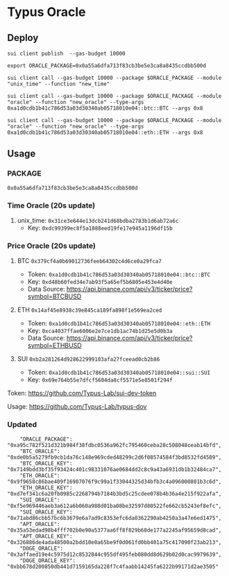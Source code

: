 # Typus Oracle

## Deploy

`sui client publish  --gas-budget 10000`

`export ORACLE_PACKAGE=0x0a55a6dfa713f83cb3be5e3ca8a8435ccdbb500d`

`sui client call --gas-budget 10000 --package $ORACLE_PACKAGE --module "unix_time" --function "new_time"`

`sui client call --gas-budget 10000 --package $ORACLE_PACKAGE --module "oracle" --function "new_oracle" --type-args  0xa1d0cdb1b41c786d53a03d30340ab05718010e04::btc::BTC --args 0x8`

`sui client call --gas-budget 10000 --package $ORACLE_PACKAGE --module "oracle" --function "new_oracle" --type-args  0xa1d0cdb1b41c786d53a03d30340ab05718010e04::eth::ETH --args 0x8`

## Usage

### PACKAGE
`0x0a55a6dfa713f83cb3be5e3ca8a8435ccdbb500d`

### Time Oracle (20s update)

1. unix_time: `0x31ce3e644e13dcb241d68bdba2783b1d6ab72a6c`
   * Key: `0xdc99399ec8f5a1888eed19fe17e945a1196df15b`

### Price Oracle (20s update)

1. BTC `0x379cf4a0b69012736feeb64302c4d6ce0a29fca7`
    * Token: `0xa1d0cdb1b41c786d53a03d30340ab05718010e04::btc::BTC`
    * Key: `0xd48b60fed34e7ab93f5a65ef5b6805e453e4d40e`
    * Data Source: https://api.binance.com/api/v3/ticker/price?symbol=BTCBUSD


2. ETH `0x14af45e8938c39e845ca189fa898f1e569ea2ced`
    * Token: `0xa1d0cdb1b41c786d53a03d30340ab05718010e04::eth::ETH`
    * Key: `0xca4037ffae6006e2e7ce1db1ac74b1d25e5d0b3a`
    * Data Source: https://api.binance.com/api/v3/ticker/price?symbol=ETHBUSD

3. SUI `0xb2a281264d928622999103afa27fceead0cb2b86`
    * Token: `0xa1d0cdb1b41c786d53a03d30340ab05718010e04::sui::SUI`
    * Key: `0x69e764b55e7dfcf5604da8cf5571e5e8501f294f`

Token: https://github.com/Typus-Lab/sui-dev-token

Usage: https://github.com/Typus-Lab/typus-dov

<!-- ## Supra Oracle
https://supraoracles.com

`sui client call --gas-budget 10000 --package $PACKAGE --module "supra" --function "retrieve_price" --args 0xc40820e20346809f11f0bd04e954792f897a84d0 btc_usdt` -->

### Updated
```
    "ORACLE_PACKAGE": "0xa95c782f521d321b984f38fdbc0536a962fc795460ceba28c508048ceab14bfd",
    "BTC_ORACLE": "0xde0b5a5279fb9cb1da76c148e969cded48299c2d6f08574584f3bd8532fd4509",
    "BTC_ORACLE_KEY": "0x7149bdd3bf35f93424c401c98331076ae0684dd2c8c9a43a6931db1b32484ca7",
    "ETH_ORACLE": "0x9f9658c86bae409f16907076f9c99a1f33044325d34bfb3c4a096000801b3c6d",
    "ETH_ORACLE_KEY": "0xd7ef341c6a20fb0985c2268794b7184b3bd5c25cdee078b4b36a4e215f922afa",
    "SUI_ORACLE": "0xf5e969446aeb3a612a6b060a988d01ba08be32597d80522fe662cb5243ef8efc",
    "SUI_ORACLE_KEY": "0x71abd86cbb57bc6b3679e6a7ad9c8353efc6da0362290ab4250a3a47e6ed1475",
    "APT_ORACLE": "0x35a53edad98b4fff702b0e90a5377aa6ff8f829b68de177a2245af95659d8cad",
    "APT_ORACLE_KEY": "0x326886de4ada48500a2bdd10e0a65be9f0d061fd0bb401a75c417090f23ab213",
    "DOGE_ORACLE": "0x3affaed19e4c5975d12c8532844c955df495feb080dd8d629b02d0cac9979639",
    "DOGE_ORACLE_KEY": "0xbb678d200850db441d7159165da228f7c4faabb14245fa6222b99171d2ae3505"
```